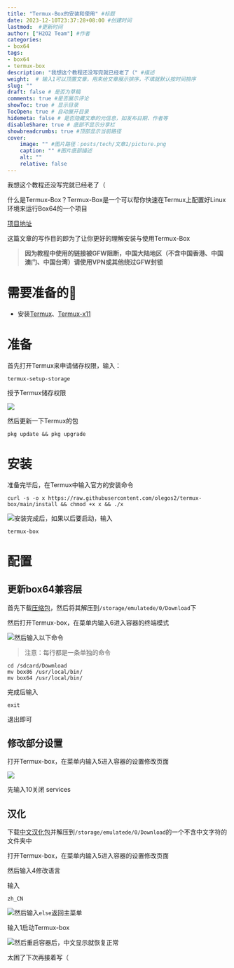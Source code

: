 ```yaml
---
title: "Termux-Box的安装和使用" #标题
date: 2023-12-10T23:37:28+08:00 #创建时间
lastmod:  #更新时间
author: ["H2O2 Team"] #作者
categories: 
- box64
tags: 
- box64
- termux-box
description: "我想这个教程还没写完就已经老了（" #描述
weight:  # 输入1可以顶置文章，用来给文章展示排序，不填就默认按时间排序
slug: ""
draft: false # 是否为草稿
comments: true #是否展示评论
showToc: true # 显示目录
TocOpen: true # 自动展开目录
hidemeta: false # 是否隐藏文章的元信息，如发布日期、作者等
disableShare: true # 底部不显示分享栏
showbreadcrumbs: true #顶部显示当前路径
cover:
    image: "" #图片路径：posts/tech/文章1/picture.png
    caption: "" #图片底部描述
    alt: ""
    relative: false
--- 
```


我想这个教程还没写完就已经老了（
<!--more-->



什么是Termux-Box？Termux-Box是一个可以帮你快速在Termux上配置好Linux环境来运行Box64的一个项目

[项目地址](https://github.com/olegos2/termux-box)

这篇文章的写作目的即为了让你更好的理解安装与使用Termux-Box

> **因为教程中使用的链接被GFW阻断，中国大陆地区（不含中国香港、中国澳门、中国台湾）请使用VPN或其他绕过GFW封锁**

# 需要准备的🤔

+   安装[Termux](https://f-droid.org/repo/com.termux_118.apk)、[Termux-x11](https://raw.githubusercontent.com/olegos2/termux-box/main/components/termux-x11-arm64-v8a-debug.apk)
    

# 准备

首先打开Termux来申请储存权限，输入：

```auto
termux-setup-storage
```

授予Termux储存权限

![](https://file.h2o-2.org/termux-box/termux-box-1.webp)

然后更新一下Termux的包

```auto
pkg update && pkg upgrade
```

# 安装

准备完毕后，在Termux中输入官方的安装命令

```auto
curl -s -o x https://raw.githubusercontent.com/olegos2/termux-box/main/install && chmod +x x && ./x
```

![](https://picshack.net/ib/3tfUU3zh5S.jpg)安装完成后，如果以后要启动，输入

```auto
termux-box
```

# 配置

## 更新box64兼容层

首先下载[压缩包](https://alist.vofficial233.com/d/Exagear%20%26%20box64/Box86%20Box64/termux-box%20box64droid%20%E9%83%A8%E5%88%86%E8%A1%A5%E4%B8%81/%E6%96%B0box64%E5%85%BC%E5%AE%B9%E5%B1%82.zip)，然后将其解压到`/storage/emulatede/0/Download`下

然后打开Termux-box，在菜单内输入6进入容器的终端模式

![](https://file.h2o-2.org/termux-box/termux-box-3.webp)然后输入以下命令

> 注意：每行都是一条单独的命令

```auto
cd /sdcard/Dowmload
mv box86 /usr/local/bin/
mv box64 /usr/local/bin/
```

完成后输入

```auto
exit
```

退出即可

## 修改部分设置

打开Termux-box，在菜单内输入5进入容器的设置修改页面

![](https://file.h2o-2.org/termux-box/termux-box-4.webp)

先输入10关闭 services

## 汉化

下载[中文汉化包](https://alist.vofficial233.com/Exagear%20&%20box64/Box86%20Box64/termux-box%E6%B1%89%E5%8C%96.zip)并解压到`/storage/emulatede/0/Download`的一个不含中文字符的文件夹中

打开Termux-box，在菜单内输入5进入容器的设置修改页面

然后输入4修改语言

输入

```auto
zh_CN
```

![](https://file.h2o-2.org/termux-box/termux-box-5.webp)然后输入`else`返回主菜单

输入1启动Termux-box

![](https://file.h2o-2.org/termux-box/termux-box-6.webp)然后重启容器后，中文显示就恢复正常

太困了下次再接着写（